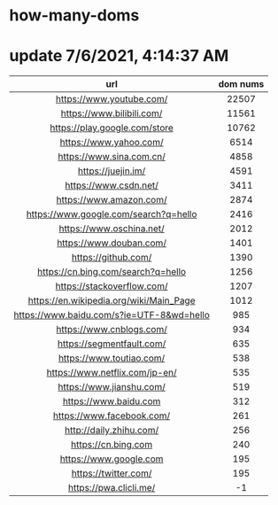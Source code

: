 # how-many-doms

# update 7/6/2021, 4:14:37 AM

url | dom nums
:-: | :-:
https://www.youtube.com/ | 22507
https://www.bilibili.com/ | 11561
https://play.google.com/store | 10762
https://www.yahoo.com/ | 6514
https://www.sina.com.cn/ | 4858
https://juejin.im/ | 4591
https://www.csdn.net/ | 3411
https://www.amazon.com/ | 2874
https://www.google.com/search?q=hello | 2416
https://www.oschina.net/ | 2012
https://www.douban.com/ | 1401
https://github.com/ | 1390
https://cn.bing.com/search?q=hello | 1256
https://stackoverflow.com/ | 1207
https://en.wikipedia.org/wiki/Main_Page | 1012
https://www.baidu.com/s?ie=UTF-8&wd=hello | 985
https://www.cnblogs.com/ | 934
https://segmentfault.com/ | 635
https://www.toutiao.com/ | 538
https://www.netflix.com/jp-en/ | 535
https://www.jianshu.com/ | 519
https://www.baidu.com | 312
https://www.facebook.com/ | 261
http://daily.zhihu.com/ | 256
https://cn.bing.com | 240
https://www.google.com | 195
https://twitter.com/ | 195
https://pwa.clicli.me/ | -1

